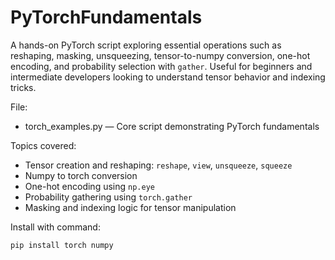 # PyTorchFundamentals

A hands-on PyTorch script exploring essential operations such as reshaping, masking, unsqueezing, tensor-to-numpy conversion, one-hot encoding, and probability selection with `gather`. Useful for beginners and intermediate developers looking to understand tensor behavior and indexing tricks.

File:
- torch_examples.py — Core script demonstrating PyTorch fundamentals

Topics covered:
- Tensor creation and reshaping: `reshape`, `view`, `unsqueeze`, `squeeze`
- Numpy to torch conversion
- One-hot encoding using `np.eye`
- Probability gathering using `torch.gather`
- Masking and indexing logic for tensor manipulation

Install with command:
```bash
pip install torch numpy
